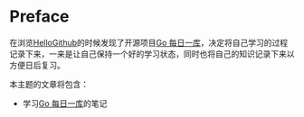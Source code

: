 # Preface

在浏览[HelloGithub](https://hellogithub.com/)的时候发现了开源项目[Go 每日一库](https://github.com/darjun/go-daily-lib)，决定将自己学习的过程记录下来，一来是让自己保持一个好的学习状态，同时也将自己的知识记录下来以方便日后复习。

本主题的文章将包含：

- 学习[Go 每日一库](https://github.com/darjun/go-daily-lib)的笔记